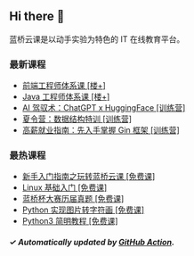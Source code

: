 ## Hi there 👋

蓝桥云课是以动手实验为特色的 IT 在线教育平台。

### 最新课程

<!-- LATEST:START -->
- [前端工程师体系课 [楼+]](https://www.lanqiao.cn/courses/21054/)
- [Java 工程师体系课 [楼+]](https://www.lanqiao.cn/courses/21053/)
- [AI 驾驭术：ChatGPT x HuggingFace [训练营]](https://www.lanqiao.cn/courses/20132/)
- [夏令营：数据结构特训 [训练营]](https://www.lanqiao.cn/courses/20995/)
- [高薪就业指南：先入手掌握 Gin 框架 [训练营]](https://www.lanqiao.cn/courses/12653/)
<!-- LATEST:END -->

### 最热课程

<!-- HOTEST:START -->
- [新手入门指南之玩转蓝桥云课 [免费课]](https://www.lanqiao.cn/courses/63/)
- [Linux 基础入门 [免费课]](https://www.lanqiao.cn/courses/1/)
- [蓝桥杯大赛历届真题 [免费课]](https://www.lanqiao.cn/courses/2786/)
- [Python 实现图片转字符画 [免费课]](https://www.lanqiao.cn/courses/370/)
- [Python3 简明教程 [免费课]](https://www.lanqiao.cn/courses/596/)
<!-- HOTEST:END -->

##### ✓ Automatically updated by [GitHub Action](https://github.com/lanqiao-courses/.github/actions/workflows/update.yml).
